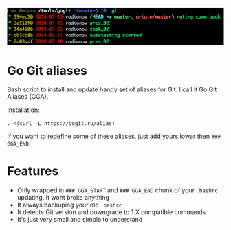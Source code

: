 ![gl](/pic/pic.png)

# Go Git aliases

Bash script to install and update handy set of aliases for Git. I call it Go Git Aliases (GGA).

Installation:
```
. <(curl -L https://gogit.ru/alias)
```
If you want to redefine some of these aliases, just add yours lower then `### GGA_END`.

# Features

- Only wrapped in `### GGA_START` and `### GGA_END` chunk of your `.bashrc` updating. It wont broke anything
- It always backuping your old `.bashrc`
- It detects Git version and downgrade to 1.X compatible commands
- It's just very small and simple to understand
